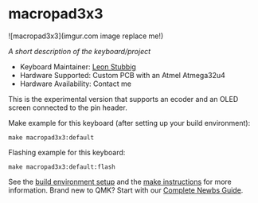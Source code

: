 # macropad3x3

![macropad3x3](imgur.com image replace me!)

*A short description of the keyboard/project*

* Keyboard Maintainer: [Leon Stubbig](https://github.com/lstubbig)
* Hardware Supported: Custom PCB with an Atmel Atmega32u4
* Hardware Availability: Contact me

This is the experimental version that supports an ecoder and an OLED screen connected to the pin header.

Make example for this keyboard (after setting up your build environment):

    make macropad3x3:default

Flashing example for this keyboard:

    make macropad3x3:default:flash

See the [build environment setup](https://docs.qmk.fm/#/getting_started_build_tools) and the [make instructions](https://docs.qmk.fm/#/getting_started_make_guide) for more information. Brand new to QMK? Start with our [Complete Newbs Guide](https://docs.qmk.fm/#/newbs).
